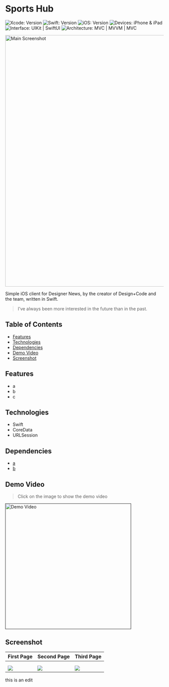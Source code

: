 # Sports Hub

<!-- Project Settings -->
![Xcode: Version](https://img.shields.io/badge/Xcode-Version%20Here-lightgray?logo=Xcode)
![Swift: Version](https://img.shields.io/badge/Swift-Version%20Here-lightgray?logo=Swift)
![iOS: Version](https://img.shields.io/badge/iOS-Target%20Version-lightgray) 
![Devices: iPhone & iPad](https://img.shields.io/badge/Devices-iPhone%20&%20iPad-lightgray)
![Interface: UIKit | SwiftUI](https://img.shields.io/badge/Interface-UIKit-lightgray)
![Architecture: MVC | MVVM | MVC](https://img.shields.io/badge/Architecture-MVC-lightgray)



<!-- Main Screenshot -->
<img 
    src="https://techcrunch.com/wp-content/uploads/2020/07/iOS-14.png" 
    alt="Main Screenshot" 
    width=800
/>


<!-- Project bref -->
Simple iOS client for Designer News, by the creator of Design+Code and the team, written in Swift.
> I’ve always been more interested
> in the future than in the past.



<!-- ____________________________________________________________________________ -->
## Table of Contents
 - [Features](#features)
 - [Technologies](#technologies)
 - [Dependencies](#dependencies)
 - [Demo Video](#demo-video)
 - [Screenshot](#screenshot)



<!-- ____________________________________________________________________________ -->
## Features
- a
- b
- c


<!-- ____________________________________________________________________________ -->
## Technologies
- Swift
- CoreData
- URLSession



<!-- ____________________________________________________________________________ -->
## Dependencies
- [a](https://www.google.com)
- [b](https://www.google.com)



<!-- ____________________________________________________________________________ -->
## Demo Video

> Click on the image to show the demo video

<!-- Video Link -->
<a href="">
    <!-- Video Image -->
    <img 
        src="" 
        alt="Demo Video" 
        height="400"
    />
</a>



<!-- ____________________________________________________________________________ -->
## Screenshot

First Page | Second Page | Third Page
---------- | ----------- | ----------
![]() | ![]() | ![]()
![]() | ![]() | ![]()
![](https://techcrunch.com/wp-content/uploads/2020/07/iOS-14.png) | ![](https://techcrunch.com/wp-content/uploads/2020/07/iOS-14.png) | ![](https://techcrunch.com/wp-content/uploads/2020/07/iOS-14.png)

this is an edit
